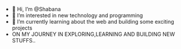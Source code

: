 - 👋 Hi, I’m @Shabana 
- 👀 I’m interested in new technology and programming
- 🌱 I’m currently learning about the web and building some exciting projects
- ON MY JOURNEY IN EXPLORING,LEARNING AND BUILDING NEW STUFFS..
